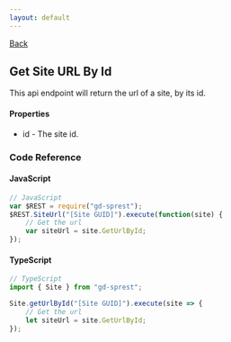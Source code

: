```yaml
---
layout: default
---
```

[Back](/api)
## Get Site URL By Id
This api endpoint will return the url of a site, by its id.

#### Properties

- id - The site id.

### Code Reference

#### JavaScript

```js
// JavaScript
var $REST = require("gd-sprest");
$REST.SiteUrl("[Site GUID]").execute(function(site) {
    // Get the url
    var siteUrl = site.GetUrlById;
});
```

#### TypeScript

```ts
// TypeScript
import { Site } from "gd-sprest";

Site.getUrlById("[Site GUID]").execute(site => {
    // Get the url
    let siteUrl = site.GetUrlById;
});
```